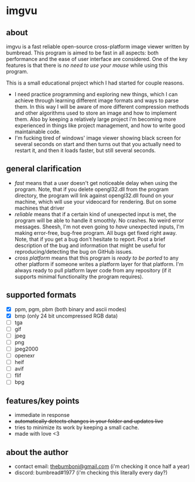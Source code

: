 # imgvu

## about
imgvu is a fast reliable open-source cross-platform image viewer written by bumbread. This program is aimed to be fast in all aspects: both performance and the ease of user interface are considered. One of the key features is that there is _no need to use your mouse_ while using this program.

This is a small educational project which I had started for couple reasons.
* I need practice programming and exploring new things, which I can achieve through learning different image formats and ways to parse them. In this way I will be aware of more different compression methods and other algorithms used to store an image and how to implement them. Also by keeping a relatively large project i'm becoming more experienced in things like project management, and how to write good maintainable code.
* I'm fucking tired of windows' image viewer showing black screen for several seconds on start and then turns out that you actually need to restart it, and then it loads faster, but still several seconds.

## general clarification
* *fast* means that a user doesn't get noticeable delay when using the program. Note, that if you delete opengl32.dll from the program directory, the program will link against opengl32.dll found on your machine, which will use your videocard for rendering. But on some machines that driver
* *reliable* means that if a certain kind of unexpected input is met, the program will be able to handle it smoothly. No crashes. No weird error messages. Sheesh, I'm not even going to _have_ unexpected inputs, I'm making error-free, bug-free program. All bugs get fixed right away. Note, that if you get a bug don't hesitate to report. Post a brief description of the bug and information that might be useful for reproducing/detecting the bug on GitHub issues.
* *cross platform* means that this program is _ready to be ported_ to any other platform if someone writes a platform layer for that platform. I'm always ready to pull platform layer code from any repository (if it supports minimal functionality the program requires).

## supported formats
* [x] ppm, pgm, pbm (both binary and ascii modes)
* [x] bmp (only 24 bit uncompressed RGB data)
* [ ] tga
* [ ] gif
* [ ] jpeg
* [ ] png
* [ ] jpeg2000
* [ ] openexr
* [ ] heif
* [ ] avif
* [ ] flif
* [ ] bpg

## features/key points
* immediate in response
* ~~automatically detects changes in your folder and updates live~~
* tries to minimize its work by keeping a small cache.
* made with love <3

## about the author
* contact email: thebumboni@gmail.com (i'm checking it once half a year)
* discord: bumbread#1977 (i'm checking this literally every day?)